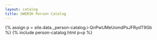 ```yaml
---
layout: catalog
title: SWERIK Person Catalog
---
```

{% assign p = site.data._person-catalog.i-QnPwUMeUomdPsJFRydT9Gb %}
{% include person-catalog.html p=p %}

